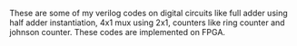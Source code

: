 These are some of my verilog codes on digital circuits like full adder using half adder instantiation, 4x1 mux using 2x1, counters like ring counter and johnson counter.
These codes are implemented on FPGA.
